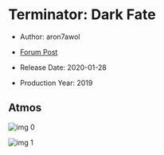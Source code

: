 # Terminator: Dark Fate

* Author: aron7awol

* [Forum Post](https://www.avsforum.com/threads/bass-eq-for-filtered-movies.2995212/post-59114146)

* Release Date: 2020-01-28
* Production Year: 2019

## Atmos

![img 0](https://i.imgur.com/wtV0dDM.jpg)

![img 1](https://i.imgur.com/h1zJmjL.png)

